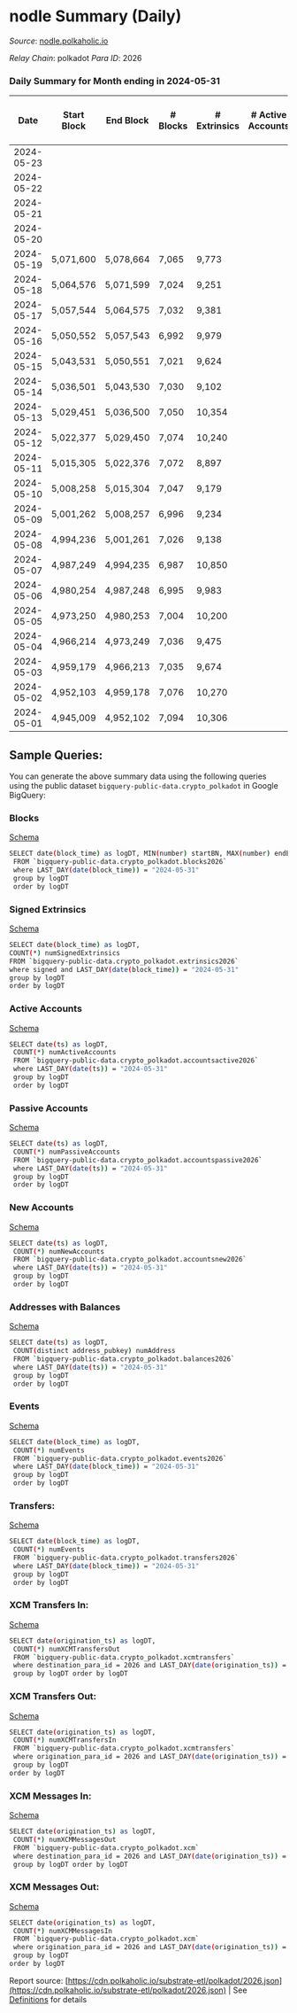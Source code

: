 # nodle Summary (Daily)

_Source_: [nodle.polkaholic.io](https://nodle.polkaholic.io)

*Relay Chain*: polkadot
*Para ID*: 2026



### Daily Summary for Month ending in 2024-05-31


| Date    | Start Block | End Block | # Blocks | # Extrinsics | # Active Accounts | # Passive Accounts | # New Accounts | # Addresses | # Events  | # Transfers ($USD) | # XCM Transfers In ($USD) | # XCM Transfers Out ($USD) | # XCM In | # XCM Out | Issues |
|---------|-------------|-----------|----------|--------------|-------------------|--------------------|----------------|-------------|-----------|--------------------|---------------------------|----------------------------|----------|-----------|--------|
| 2024-05-23 |  |  |  |  |  |  |  |  |  |   |   |   |  |  |  |
| 2024-05-22 |  |  |  |  |  |  |  | 1,163,300 |  |   |   |   |  |  |  |
| 2024-05-21 |  |  |  |  |  |  |  | 1,160,594 |  |   |   |   |  |  |  |
| 2024-05-20 |  |  |  |  |  |  |  | 1,157,152 |  |   |   |   |  |  |  |
| 2024-05-19 | 5,071,600 | 5,078,664 | 7,065 | 9,773 |  |  |  | 1,155,100 | 417,399 | 337,146  |   |   |  |  |  |
| 2024-05-18 | 5,064,576 | 5,071,599 | 7,024 | 9,251 |  |  |  | 1,152,790 | 419,322 | 340,129  |   |   |  |  |  |
| 2024-05-17 | 5,057,544 | 5,064,575 | 7,032 | 9,381 |  |  |  | 1,150,281 | 419,101 | 341,464  |   |   |  |  |  |
| 2024-05-16 | 5,050,552 | 5,057,543 | 6,992 | 9,979 |  |  |  | 1,148,153 | 410,679 | 330,325  |   |   |  |  |  |
| 2024-05-15 | 5,043,531 | 5,050,551 | 7,021 | 9,624 |  |  |  | 1,146,288 | 410,758 | 332,958 ($604.73) |   |   |  |  |  |
| 2024-05-14 | 5,036,501 | 5,043,530 | 7,030 | 9,102 |  |  |  | 1,144,463 | 408,081 | 333,174  |   |   |  |  |  |
| 2024-05-13 | 5,029,451 | 5,036,500 | 7,050 | 10,354 |  |  |  | 1,142,268 | 419,711 | 333,487  |   |   |  |  |  |
| 2024-05-12 | 5,022,377 | 5,029,450 | 7,074 | 10,240 |  |  |  | 1,139,016 | 403,325 | 319,122  |   |   |  |  |  |
| 2024-05-11 | 5,015,305 | 5,022,376 | 7,072 | 8,897 |  |  |  | 1,137,045 | 389,592 | 315,154  |   |   |  |  |  |
| 2024-05-10 | 5,008,258 | 5,015,304 | 7,047 | 9,179 |  |  |  | 1,135,006 | 397,258 | 320,859  |   |   |  |  |  |
| 2024-05-09 | 5,001,262 | 5,008,257 | 6,996 | 9,234 |  |  |  | 1,132,919 | 396,628 | 321,503 ($36.32) |   |   |  |  |  |
| 2024-05-08 | 4,994,236 | 5,001,261 | 7,026 | 9,138 |  |  |  | 1,131,236 | 397,440 | 322,653  |   |   |  |  |  |
| 2024-05-07 | 4,987,249 | 4,994,235 | 6,987 | 10,850 |  |  |  | 1,129,641 | 411,802 | 322,304  |   |   |  |  |  |
| 2024-05-06 | 4,980,254 | 4,987,248 | 6,995 | 9,983 |  |  |  | 1,128,245 | 401,654 | 321,004  |   |   |  |  |  |
| 2024-05-05 | 4,973,250 | 4,980,253 | 7,004 | 10,200 |  |  |  | 1,126,153 | 394,755 | 312,483  |   |   |  |  |  |
| 2024-05-04 | 4,966,214 | 4,973,249 | 7,036 | 9,475 |  |  |  | 1,124,371 | 391,744 | 312,973  |   |   |  |  |  |
| 2024-05-03 | 4,959,179 | 4,966,213 | 7,035 | 9,674 |  |  |  | 1,122,110 | 394,413 | 315,324  |   |   |  |  |  |
| 2024-05-02 | 4,952,103 | 4,959,178 | 7,076 | 10,270 |  |  |  | 1,120,188 | 403,130 | 319,803  |   |   |  |  |  |
| 2024-05-01 | 4,945,009 | 4,952,102 | 7,094 | 10,306 |  |  |  | 1,117,845 | 401,513 | 316,795 ($353.45) |   |   |  |  |  |

## Sample Queries:
You can generate the above summary data using the following queries using the public dataset `bigquery-public-data.crypto_polkadot` in Google BigQuery:


### Blocks 

[Schema](https://github.com/colorfulnotion/substrate-etl/blob/main/schema/blocks.json)

```bash
SELECT date(block_time) as logDT, MIN(number) startBN, MAX(number) endBN, COUNT(*) numBlocks 
 FROM `bigquery-public-data.crypto_polkadot.blocks2026`  
 where LAST_DAY(date(block_time)) = "2024-05-31" 
 group by logDT 
 order by logDT
```

### Signed Extrinsics 

[Schema](https://github.com/colorfulnotion/substrate-etl/blob/main/schema/extrinsics.json)

```bash
SELECT date(block_time) as logDT, 
COUNT(*) numSignedExtrinsics 
FROM `bigquery-public-data.crypto_polkadot.extrinsics2026`  
where signed and LAST_DAY(date(block_time)) = "2024-05-31" 
group by logDT 
order by logDT
```

### Active Accounts 

[Schema](https://github.com/colorfulnotion/substrate-etl/blob/main/schema/accountsactive.json)

```bash
SELECT date(ts) as logDT, 
 COUNT(*) numActiveAccounts 
 FROM `bigquery-public-data.crypto_polkadot.accountsactive2026` 
 where LAST_DAY(date(ts)) = "2024-05-31" 
 group by logDT 
 order by logDT
```

### Passive Accounts 

[Schema](https://github.com/colorfulnotion/substrate-etl/blob/main/schema/accountspassive.json)

```bash
SELECT date(ts) as logDT, 
 COUNT(*) numPassiveAccounts 
 FROM `bigquery-public-data.crypto_polkadot.accountspassive2026` 
 where LAST_DAY(date(ts)) = "2024-05-31" 
 group by logDT 
 order by logDT
```

### New Accounts 

[Schema](https://github.com/colorfulnotion/substrate-etl/blob/main/schema/accountsnew.json)

```bash
SELECT date(ts) as logDT, 
 COUNT(*) numNewAccounts 
 FROM `bigquery-public-data.crypto_polkadot.accountsnew2026` 
 where LAST_DAY(date(ts)) = "2024-05-31" 
 group by logDT
 order by logDT
```

### Addresses with Balances 

[Schema](https://github.com/colorfulnotion/substrate-etl/blob/main/schema/balances.json)

```bash
SELECT date(ts) as logDT,
 COUNT(distinct address_pubkey) numAddress 
 FROM `bigquery-public-data.crypto_polkadot.balances2026` 
 where LAST_DAY(date(ts)) = "2024-05-31" 
 group by logDT 
 order by logDT
```

### Events 

[Schema](https://github.com/colorfulnotion/substrate-etl/blob/main/schema/events.json)

```bash
SELECT date(block_time) as logDT, 
 COUNT(*) numEvents 
 FROM `bigquery-public-data.crypto_polkadot.events2026` 
 where LAST_DAY(date(block_time)) = "2024-05-31" 
 group by logDT 
 order by logDT
```

### Transfers:

[Schema](https://github.com/colorfulnotion/substrate-etl/blob/main/schema/transfers.json)

```bash
SELECT date(block_time) as logDT, 
 COUNT(*) numEvents 
 FROM `bigquery-public-data.crypto_polkadot.transfers2026` 
 where LAST_DAY(date(block_time)) = "2024-05-31" 
 group by logDT 
 order by logDT
```

### XCM Transfers In: 

[Schema](https://github.com/colorfulnotion/substrate-etl/blob/main/schema/xcmtransfers.json)

```bash
SELECT date(origination_ts) as logDT, 
 COUNT(*) numXCMTransfersOut 
 FROM `bigquery-public-data.crypto_polkadot.xcmtransfers` 
 where destination_para_id = 2026 and LAST_DAY(date(origination_ts)) = "2024-05-31" 
 group by logDT order by logDT
```

### XCM Transfers Out: 

[Schema](https://github.com/colorfulnotion/substrate-etl/blob/main/schema/xcmtransfers.json)

```bash
SELECT date(origination_ts) as logDT, 
 COUNT(*) numXCMTransfersIn 
 FROM `bigquery-public-data.crypto_polkadot.xcmtransfers` 
 where origination_para_id = 2026 and LAST_DAY(date(origination_ts)) = "2024-05-31" 
 group by logDT 
order by logDT
```

### XCM Messages In: 

[Schema](https://github.com/colorfulnotion/substrate-etl/blob/main/schema/xcm.json)

```bash
SELECT date(origination_ts) as logDT, 
 COUNT(*) numXCMMessagesOut 
 FROM `bigquery-public-data.crypto_polkadot.xcm` 
 where destination_para_id = 2026 and LAST_DAY(date(origination_ts)) = "2024-05-31" 
 group by logDT order by logDT
```

### XCM Messages Out: 

[Schema](https://github.com/colorfulnotion/substrate-etl/blob/main/schema/xcm.json)

```bash
SELECT date(origination_ts) as logDT, 
 COUNT(*) numXCMMessagesIn 
 FROM `bigquery-public-data.crypto_polkadot.xcm` 
 where origination_para_id = 2026 and LAST_DAY(date(origination_ts)) = "2024-05-31" 
 group by logDT 
order by logDT
```


Report source: [https://cdn.polkaholic.io/substrate-etl/polkadot/2026.json](https://cdn.polkaholic.io/substrate-etl/polkadot/2026.json) | See [Definitions](/DEFINITIONS.md) for details
